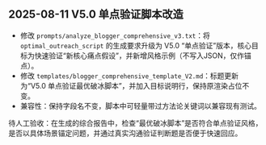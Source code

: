 ## 2025-08-11 V5.0 单点验证脚本改造

- 修改 `prompts/analyze_blogger_comprehensive_v3.txt`：将 `optimal_outreach_script` 的生成要求升级为 V5.0 “单点验证”版本，核心目标为快速验证“新核心痛点假设”，并新增风格示例（不写入JSON，仅作锚点）。
- 修改 `templates/blogger_comprehensive_template_V2.md`：标题更新为“V5.0 单点验证最优破冰脚本”，并加入目标说明行，保持原渲染占位不变。
- 兼容性：保持字段名不变，脚本中可轻量带过方法论关键词以兼容现有测试。

待人工验收：在生成的综合报告中，检查“最优破冰脚本”是否符合单点验证风格，是否以具体场景锚定问题，并通过真实沟通验证判断题是否便于快速回应。

